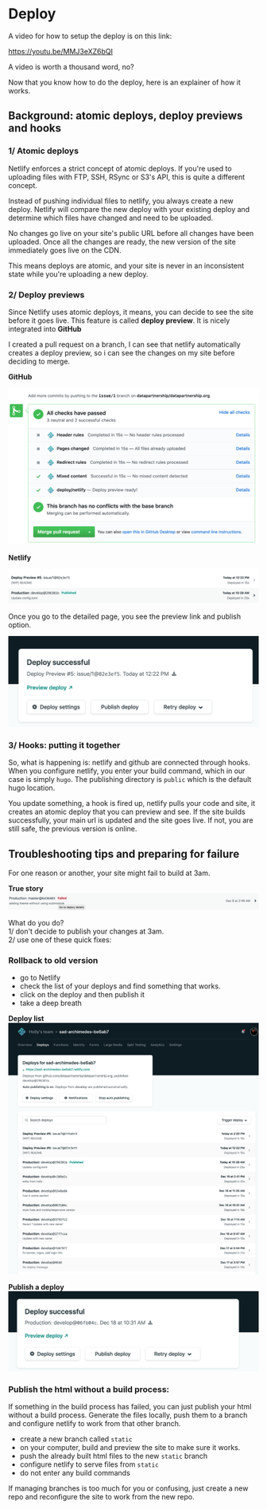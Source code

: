 # Deploy

A video for how to setup the deploy is on this link:  

https://youtu.be/MMJ3eXZ6bQI

A video is worth a thousand word, no?

Now that you know how to do the deploy, here is an explainer of how it works.

## Background: atomic deploys, deploy previews and hooks

### 1/ Atomic deploys
Netlify enforces a strict concept of atomic deploys. If you're used to uploading files with FTP, SSH, RSync or S3's API, this is quite a different concept.

Instead of pushing individual files to netlify, you always create a new deploy. Netlify will compare the new deploy with your existing deploy and determine which files have changed and need to be uploaded.

No changes go live on your site's public URL before all changes have been uploaded. Once all the changes are ready, the new version of the site immediately goes live on the CDN.

This means deploys are atomic, and your site is never in an inconsistent state while you're uploading a new deploy.


### 2/ Deploy previews

Since Netlify uses atomic deploys, it means, you can decide to see the site before it goes live. This feature is called **deploy preview**. It is nicely integrated into **GitHub**

I created a pull request on a branch, I can see that netlify automatically creates a deploy preview, so i can see the changes on my site before deciding to merge.


**GitHub**

![github-netlify-integration](./docs/img/github-netlify-integration.png)

**Netlify**

![netlify-deploy-preview-1](./docs/img/netlify-deploy-preview-1.png)

Once you go to the detailed page, you see the preview link and publish option.

![netlify-deploy-preview-2](./docs/img/netlify-deploy-preview-2.png)

### 3/ Hooks: putting it together

So, what is happening is: netlify and github are connected through hooks. When you configure netlify, you enter your build command, which in our case is simply `hugo`. The publishing directory is `public` which is the default hugo location.

You update something, a hook is fired up, netlify pulls your code and site, it creates an atomic deploy that you can preview and see. If the site builds successfully, your main url is updated and the site goes live. If not, you are still safe, the previous version is online.


## Troubleshooting tips and preparing for failure

For one reason or another, your site might fail to build at 3am.

**True story**
![build failed](./docs/img/build-failed.png)

What do you do?  
1/ don't decide to publish your changes at 3am.  
2/ use one of these quick fixes:

### Rollback to old version
- go to Netlify
- check the list of your deploys and find something that works.
- click on the deploy and then publish it
- take a deep breath


**Deploy list**
![publish](./docs/img/deploy-list.png)

**Publish a deploy**
![publish](./docs/img/deploy-1.png)

### Publish the html without a build process:
If something in the build process has failed, you can just publish your html without a build process. Generate the files locally, push them to a branch and configure netlify to work from that other branch.

- create a new branch called `static`
- on your computer, build and preview the site to make sure it works.
- push the already built html files to the new `static` branch
- configure netlify to serve files from `static`
- do not enter any build commands

If managing branches is too much for you or confusing, just create a new repo and reconfigure the site to work from the new repo.
